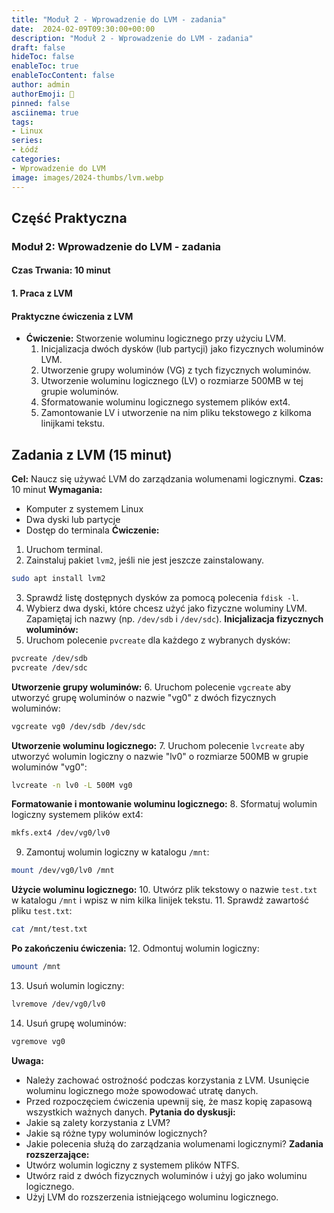 ```yaml
---
title: "Moduł 2 - Wprowadzenie do LVM - zadania"
date:  2024-02-09T09:30:00+00:00
description: "Moduł 2 - Wprowadzenie do LVM - zadania"
draft: false
hideToc: false
enableToc: true
enableTocContent: false
author: admin
authorEmoji: 🐧
pinned: false
asciinema: true
tags:
- Linux
series:
- Łódź
categories:
- Wprowadzenie do LVM
image: images/2024-thumbs/lvm.webp
---
```

## Część Praktyczna
### Moduł 2: Wprowadzenie do LVM - zadania
#### Czas Trwania: 10 minut
#### 1. **Praca z LVM**
#### Praktyczne ćwiczenia z LVM
- **Ćwiczenie:** Stworzenie woluminu logicznego przy użyciu LVM.
  1. Inicjalizacja dwóch dysków (lub partycji) jako fizycznych woluminów LVM.
  2. Utworzenie grupy woluminów (VG) z tych fizycznych woluminów.
  3. Utworzenie woluminu logicznego (LV) o rozmiarze 500MB w tej grupie woluminów.
  4. Sformatowanie woluminu logicznego systemem plików ext4.
  5. Zamontowanie LV i utworzenie na nim pliku tekstowego z kilkoma linijkami tekstu.
 ## Zadania z LVM (15 minut)
**Cel:** Naucz się używać LVM do zarządzania wolumenami logicznymi.
**Czas:** 10 minut
**Wymagania:**
* Komputer z systemem Linux
* Dwa dyski lub partycje
* Dostęp do terminala
**Ćwiczenie:**
1. Uruchom terminal.
2. Zainstaluj pakiet `lvm2`, jeśli nie jest jeszcze zainstalowany.
```bash
sudo apt install lvm2
```
3. Sprawdź listę dostępnych dysków za pomocą polecenia `fdisk -l`.
4. Wybierz dwa dyski, które chcesz użyć jako fizyczne woluminy LVM. Zapamiętaj ich nazwy (np. `/dev/sdb` i `/dev/sdc`).
**Inicjalizacja fizycznych woluminów:**
5. Uruchom polecenie `pvcreate` dla każdego z wybranych dysków:
```bash
pvcreate /dev/sdb
pvcreate /dev/sdc
```
**Utworzenie grupy woluminów:**
6. Uruchom polecenie `vgcreate` aby utworzyć grupę woluminów o nazwie "vg0" z dwóch fizycznych woluminów:
```bash
vgcreate vg0 /dev/sdb /dev/sdc
```
**Utworzenie woluminu logicznego:**
7. Uruchom polecenie `lvcreate` aby utworzyć wolumin logiczny o nazwie "lv0" o rozmiarze 500MB w grupie woluminów "vg0":
```bash
lvcreate -n lv0 -L 500M vg0
```
**Formatowanie i montowanie woluminu logicznego:**
8. Sformatuj wolumin logiczny systemem plików ext4:
```bash
mkfs.ext4 /dev/vg0/lv0
```
9. Zamontuj wolumin logiczny w katalogu `/mnt`:
```bash
mount /dev/vg0/lv0 /mnt
```
**Użycie woluminu logicznego:**
10. Utwórz plik tekstowy o nazwie `test.txt` w katalogu `/mnt` i wpisz w nim kilka linijek tekstu.
11. Sprawdź zawartość pliku `test.txt`:
```bash
cat /mnt/test.txt
```
**Po zakończeniu ćwiczenia:**
12. Odmontuj wolumin logiczny:
```bash
umount /mnt
```
13. Usuń wolumin logiczny:
```bash
lvremove /dev/vg0/lv0
```
14. Usuń grupę woluminów:
```bash
vgremove vg0
```
**Uwaga:**
* Należy zachować ostrożność podczas korzystania z LVM. Usunięcie woluminu logicznego może spowodować utratę danych.
* Przed rozpoczęciem ćwiczenia upewnij się, że masz kopię zapasową wszystkich ważnych danych.
**Pytania do dyskusji:**
* Jakie są zalety korzystania z LVM?
* Jakie są różne typy woluminów logicznych?
* Jakie polecenia służą do zarządzania wolumenami logicznymi?
**Zadania rozszerzające:**
* Utwórz wolumin logiczny z systemem plików NTFS.
* Utwórz raid z dwóch fizycznych woluminów i użyj go jako woluminu logicznego.
* Użyj LVM do rozszerzenia istniejącego woluminu logicznego.